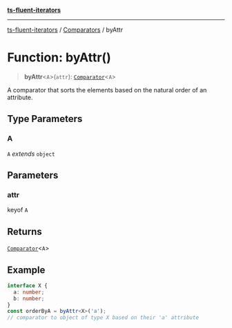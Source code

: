 [**ts-fluent-iterators**](../../../../README.md)

---

[ts-fluent-iterators](../../../../README.md) / [Comparators](../README.md) / byAttr

# Function: byAttr()

> **byAttr**\<`A`\>(`attr`): [`Comparator`](../../../../type-aliases/Comparator.md)\<`A`\>

A comparator that sorts the elements based on the natural order of an attribute.

## Type Parameters

### A

`A` _extends_ `object`

## Parameters

### attr

keyof `A`

## Returns

[`Comparator`](../../../../type-aliases/Comparator.md)\<`A`\>

## Example

```ts
interface X {
  a: number;
  b: number;
}
const orderByA = byAttr<X>('a');
// comparator to object of type X based on their 'a' attribute
```
